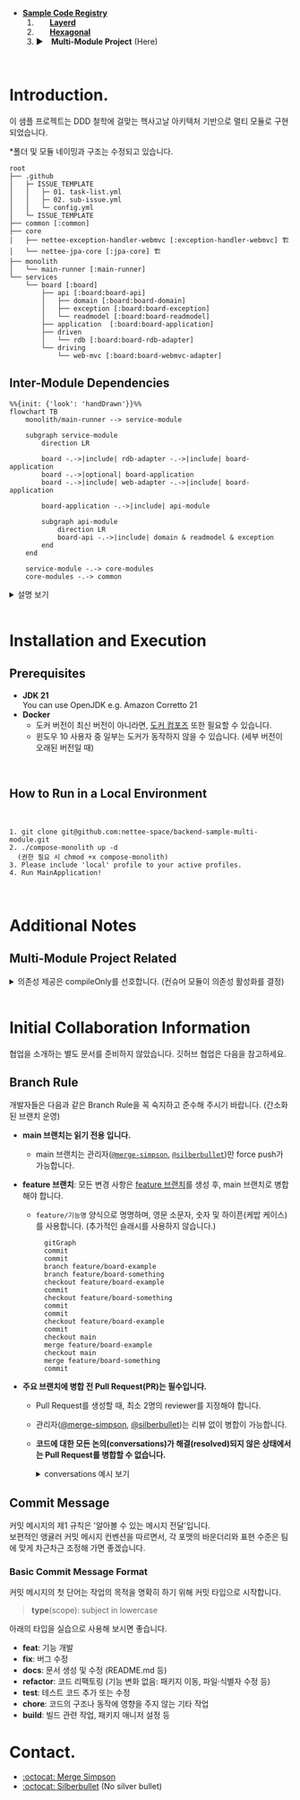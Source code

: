 - [**Sample Code Registry**](https://github.com/nettee-space/backend-sample-code-registry)  
  1. ⠀⠀ [**Layerd**](https://github.com/nettee-space/backend-sample-layered-simple-crud)  
  2. ⠀⠀ [**Hexagonal**](https://github.com/nettee-space/backend-sample-hexagonal-simple-crud)  
  3. ▶ ⠀**Multi-Module Project** (Here)

<br />

# Introduction.

이 샘플 프로젝트는 DDD 철학에 걸맞는 헥사고날 아키텍처 기반으로 멀티 모듈로 구현되었습니다.  

\*폴더 및 모듈 네이밍과 구조는 수정되고 있습니다.

```
root
├── .github
│   ├─ ISSUE_TEMPLATE
│   │   ├─ 01. task-list.yml
│   │   ├─ 02. sub-issue.yml
│   │   └─ config.yml
│   └─ ISSUE_TEMPLATE
├── common [:common]
├── core
│   ├── nettee-exception-handler-webmvc [:exception-handler-webmvc] 🏗
│   └── nettee-jpa-core [:jpa-core] 🏗
├── monolith
│   └── main-runner [:main-runner]
└── services
    └── board [:board]
        ├── api [:board:board-api]
        │   ├── domain [:board:board-domain]
        │   ├── exception [:board:board-exception]
        │   └── readmodel [:board:board-readmodel]
        ├── application  [:board:board-application]
        ├── driven
        │   └── rdb [:board:board-rdb-adapter]
        └── driving
            └── web-mvc [:board:board-webmvc-adapter]
```

## Inter-Module Dependencies

```mermaid
%%{init: {'look': 'handDrawn'}}%%
flowchart TB
    monolith/main-runner --> service-module
    
    subgraph service-module
        direction LR

        board -.->|include| rdb-adapter -.->|include| board-application
        board -.->|optional| board-application
        board -.->|include| web-adapter -.->|include| board-application
        
        board-application -.->|include| api-module

        subgraph api-module
            direction LR
            board-api -.->|include| domain & readmodel & exception
        end
    end

    service-module -.-> core-modules
    core-modules -.-> common
```

<details>
  <summary>설명 보기</summary>

  - 모든 서브프로젝트에 `:common` 모듈을 의존시킵니다.
  - `:board:board-api` 모듈은 다음 목록을 통합합니다. 그 외 추가 기능을 제공하지 않습니다.
    - `:board:board-domain`: 도메인 모델을 제공합니다.
    - `:board:board-exception`: 도메인 관련 예외를 제공합니다.
    - `:board:board-readmodel`: 도메인 관련 조회 모델을 제공합니다.
  - `:board:board-application` 모듈은 헥사고날 아키텍처의 각 방향 포트 인터페이스를 제공합니다.
    - `:board:board-api` 모듈을 통합합니다.
  - `:board:board-rdb-adapter` 및 `:board:board-webmvc-adapter`는 각 포트 인터페이스를 구현하거나 사용하는 어댑터를 제공합니다.
    - `:board:board-application` 모듈을 통합합니다.
  - 위 보드 관련 구현 소스 및 리소스를 모두 통합하여 `:board` 모듈을 완성합니다.
  - `:board` 모듈을 `:main-runner` 모듈이 통합하고 실행합니다.
  - 각 코어 모듈은 알맞은 모듈에서 취사선택하여 사용합니다.

</details>

<br />

# Installation and Execution

## Prerequisites

- **JDK 21**  
  You can use OpenJDK e.g. Amazon Corretto 21
- **Docker**  
  - 도커 버전이 최신 버전이 아니라면, <ins>도커 컴포즈</ins> 또한 필요할 수 있습니다.
  - 윈도우 10 사용자 중 일부는 도커가 동작하지 않을 수 있습니다. (세부 버전이 오래된 버전일 때)

<br />
  
## How to Run in a Local Environment

<br />

```
1. git clone git@github.com:nettee-space/backend-sample-multi-module.git
2. ./compose-monolith up -d
  (권한 필요 시 chmod +x compose-monolith)
3. Please include 'local' profile to your active profiles.
4. Run MainApplication!
```

<br />

# Additional Notes

## Multi-Module Project Related

<details>
  <summary>의존성 제공은 compileOnly를 선호합니다. (컨슈머 모듈이 의존성 활성화를 결정)</summary>

  <br />
  
  > - 의존 모듈: 다른 모듈에 사용되는 모듈
  > - 컨슈머 모듈: 의존 모듈을 사용하는 모듈

  <br />
  
  **Compile Only 전략**

  의존 모듈은 자신의 코드에 필요한 의존성을 `compileOnly`로 제공하는 것을 선호합니다.

  ```kotlin
  dependencies {
      compileOnly("org.example:target-artifcat:version-name")
  }
  ```
  
  - **활성화**: 컨슈머 모듈에 별도로 `implementation` 등으로 추가합니다.  
  - **비활성화**: 아무것도 추가하지 않고 무시할 수 있습니다.  
  - 이 방식은 의존성을 기입을 추가로 요구하지만, 컨슈머 모듈이 의존성 선택에 자유도를 갖습니다.

  <br />

  **API 전략**
  
  의존 모듈은 <ins>필수로 함께 사용되는 기능</ins>을 `api`로 제공합니다.
  
  - 모듈 사용을 쉽게 만들지만, 컨슈머 모듈에 기본적으로 의존성이 전이됩니다.
  - 다음 방식으로 의존성 선택에 별도로 자유도를 확보할 수 있습니다.  
    ```kotlin
    implementation(project("targetModuleName")) {
        // 단, 이러한 제외가 많아지면 가독성을 해치고 실수가 많아 관리에 까다롭습니다.
        exclude(group = "org.example", module = "unwanted-artifact")
    }
    ```

  ---

</details>

<br />

# Initial Collaboration Information

협업을 소개하는 별도 문서를 준비하지 않았습니다.
깃허브 협업은 다음을 참고하세요.

## Branch Rule 

개발자들은 다음과 같은 Branch Rule을 꼭 숙지하고 준수해 주시기 바랍니다. (간소화된 브랜치 운영)

- **main 브랜치는 읽기 전용 입니다.**
  - main 브랜치는 관리자([`@merge-simpson`](https://github.com/merge-simpson), [`@silberbullet`](https://github.com/silberbullet))만 force push가 가능합니다.
- **feature 브랜치**: 모든 변경 사항은 <ins>feature 브랜치</ins>를 생성 후, main 브랜치로 병합해야 합니다.
  - `feature/기능명` 양식으로 명명하며, 영문 소문자, 숫자 및 하이픈(케밥 케이스)를 사용합니다. (추가적인 슬래시를 사용하지 않습니다.)
    
    ```mermaid
      gitGraph
      commit
      commit
      branch feature/board-example
      branch feature/board-something
      checkout feature/board-example
      commit
      checkout feature/board-something
      commit
      commit
      checkout feature/board-example
      commit
      checkout main
      merge feature/board-example
      checkout main
      merge feature/board-something
      commit
    ```
  
- **주요 브랜치에 병합 전 Pull Request(PR)는 필수입니다.**
  - Pull Request를 생성할 때, 최소 2명의 reviewer를 지정해야 합니다.
  - 관리자([@merge-simpson](https://github.com/merge-simpson), [@silberbullet](https://github.com/silberbullet))는 리뷰 없이 병합이 가능합니다.
  - **코드에 대한 모든 논의(conversations)가 해결(resolved)되지 않은 상태에서는 Pull Request를 병합할 수 없습니다.**
    <details>
    <summary>conversations 예시 보기</summary>
    
    1. @silberbullet 님이 pull request 생성 후, reviewer를 @merge-simpson 에게 신청하였습니다.  
    2. @merge-simpson 님은 코드 수정을 위해 comment를 남겼습니다.  
    3. @silberbullet 님은 해당 코드를 수정하여 push 후 @merge-simpson 님이 남긴 comment에 수정사항을 적어 놓았습니다.  
    4. @merge-simpson "Resolve conversation" 버튼을 클릭하여 피드백이 해결되었음을 표시합니다.  
    5. 비로소 @silberbullet 님은 코드 병합이 가능합니다.  
    
    </details>

## Commit Message

커밋 메시지의 제1 규칙은 '알아볼 수 있는 메시지 전달'입니다.  
보편적인 앵귤러 커밋 메시지 컨벤션을 따르면서, 각 포맷의 바운더리와 표현 수준은 팀에 맞게 차근차근 조정해 가면 좋겠습니다.

### Basic Commit Message Format

커밋 메시지의 첫 단어는 작업의 목적을 명확히 하기 위해 커밋 타입으로 시작합니다.  

> **type**(scope): subject in lowercase  

아래의 타입을 실습으로 사용해 보시면 좋습니다.

- **feat**: 기능 개발
- **fix**: 버그 수정
- **docs**: 문서 생성 및 수정 (README.md 등)
- **refactor**: 코드 리팩토링 (기능 변화 없음: 패키지 이동, 파일·식별자 수정 등)
- **test**: 테스트 코드 추가 또는 수정
- **chore**: 코드의 구조나 동작에 영향을 주지 않는 기타 작업
- **build**: 빌드 관련 작업, 패키지 매니저 설정 등

# Contact.

- [:octocat: Merge Simpson](https://github.com/merge-simpson)
- [:octocat: Silberbullet](https://github.com/silberbullet) (No silver bullet)

